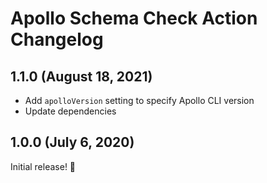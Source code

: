 # Apollo Schema Check Action Changelog

## 1.1.0 (August 18, 2021)

- Add `apolloVersion` setting to specify Apollo CLI version
- Update dependencies

## 1.0.0 (July 6, 2020)

Initial release! :tada:

